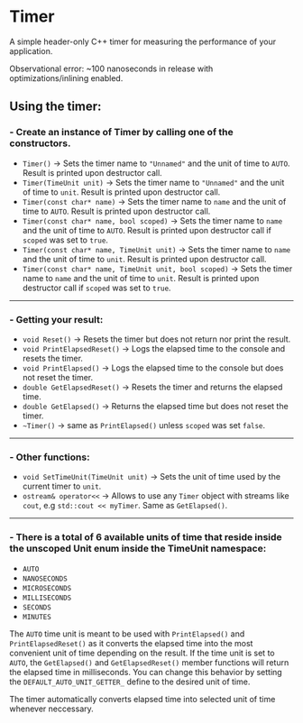 # Timer
A simple header-only C++ timer for measuring the performance of your application.

Observational error: ~100 nanoseconds in release with optimizations/inlining enabled.

## Using the timer:
### - Create an instance of Timer by calling one of the constructors.
- `Timer()` -> Sets the timer name to `"Unnamed"` and the unit of time to `AUTO`. Result is printed upon destructor call.
- `Timer(TimeUnit unit)` -> Sets the timer name to `"Unnamed"` and the unit of time to `unit`. Result is printed upon destructor call.
- `Timer(const char* name)` -> Sets the timer name to `name` and the unit of time to `AUTO`. Result is printed upon destructor call.
- `Timer(const char* name, bool scoped)` -> Sets the timer name to `name` and the unit of time to `AUTO`. Result is printed upon destructor call if `scoped` was set to `true`.
- `Timer(const char* name, TimeUnit unit)` -> Sets the timer name to `name` and the unit of time to `unit`. Result is printed upon destructor call.
- `Timer(const char* name, TimeUnit unit, bool scoped)` -> Sets the timer name to `name` and the unit of time to `unit`. Result is printed upon destructor call if `scoped` was set to `true`.
---
### - Getting your result:
- `void Reset()` -> Resets the timer but does not return nor print the result.
- `void PrintElapsedReset()` -> Logs the elapsed time to the console and resets the timer.
- `void PrintElapsed()` -> Logs the elapsed time to the console but does not reset the timer.
- `double GetElapsedReset()` -> Resets the timer and returns the elapsed time.
- `double GetElapsed()` -> Returns the elapsed time but does not reset the timer.
- `~Timer()` -> same as `PrintElapsed()` unless `scoped` was set `false`.
---
### - Other functions:
- `void SetTimeUnit(TimeUnit unit)` -> Sets the unit of time used by the current timer to `unit`.
- `ostream& operator<<` -> Allows to use any `Timer` object with streams like `cout`, e.g `std::cout << myTimer`. Same as `GetElapsed()`.
---
### - There is a total of 6 available units of time that reside inside the unscoped Unit enum inside the TimeUnit namespace:
- `AUTO`
- `NANOSECONDS`
- `MICROSECONDS`
- `MILLISECONDS`
- `SECONDS`
- `MINUTES`

The `AUTO` time unit is meant to be used with `PrintElapsed()` and `PrintElapsedReset()` as it converts the elapsed time into the most convenient unit of time depending on the result. If the time unit is set to `AUTO`, the `GetElapsed()` and `GetElapsedReset()` member functions will return the elapsed time in milliseconds. You can change this behavior by setting the `DEFAULT_AUTO_UNIT_GETTER_` define to the desired unit of time.

The timer automatically converts elapsed time into selected unit of time whenever neccessary.
